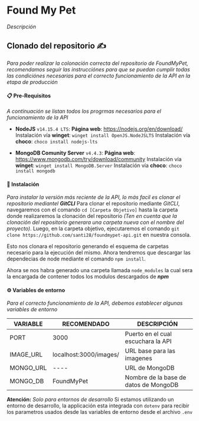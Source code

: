 # Found My Pet
*Descripción*
##  Clonado del repositorio ✍️
*Para poder realizar la colonación correcta del repositorio de FoundMyPet, recomendamos seguir las instrucciónes para que se puedan cumplir todas las condiciónes necesarias para el correcto funcionamiento de la API en la etapa de producción*
#### 📋 Pre-Requisitos
*A continuación se listan todos los progrmas necesarios para el funcionamiento de la API*
- **NodeJS** `v14.15.4 LTS`:
**Página web**: https://nodejs.org/en/download/
Instalación vía **winget**: `winget install OpenJS.NodeJSLTS`
Instalación vía **choco**:  `choco install nodejs-lts`

- **MongoDB Comunity Server** `v4.4.3`:
**Página web**: https://www.mongodb.com/try/download/community
Instalación vía **winget**: `winget install MongoDB.Server`
Instalación vía **choco**:  `choco install mongodb`

#### 🔧 Instalación
*Para instalar la versión más reciente de la API, lo más facil es clonar el repositorio mediantel **GitCLI***
Para clonar el repositorio mediante *GitCLI*, navegaremos con el comando `cd [Carpeta Objetivo]` hasta la carpeta donde realizaremos la clonación del repositorio *(Ten en cuenta que la clonación del repositorio generara una carpeta nueva con el nombre del proyecto)*. Luego, en la carpeta objetivo, ejecutaremos el comando `git clone https://github.com/santi28/foundmypet-api.git` en nuestra consola.

Esto nos clonara el repositorio generando el esquema de carpetas necesario para la ejecución del mismo. Ahora tendremos que descargar las dependecias de node mediante el comando `npm install`.

Ahora se nos habra generado una carpeta llamada `node_modules` la cual sera la encargada de contener todos los modulos descargados de ***npm***

#### ⚙️ Variables de entorno
*Para el correcto funcionamiento de la API, debemos establecer algunas variables de entorno*

|  VARIABLE    |  RECOMENDADO             |  DESCRIPCIÓN                            |
| ------------ | ------------------------ | --------------------------------------- |
|  PORT        |  3000                    |  Puerto en el cual escuchara la API     |
|  IMAGE_URL   |  localhost:3000/images/  |  URL base para las imagenes             |
|  MONGO_URL   |  ----                    |  URL de MongoDB                         |
|  MONGO_DB    |  FoundMyPet              |  Nombre de la base de datos de MongoDB  |


**Atención:** *Solo para entornos de desarrollo*
Si estamos utilizando un entorno de desarrollo, la applicación esta integrada con `dotenv` para recibir los parametros usados desde las variables de entorno desde el archivo `.env`